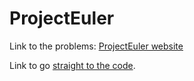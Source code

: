 ProjectEuler
============

Link to the problems: [ProjectEuler website](https://projecteuler.net/)

Link to go [straight to the code](https://github.com/Skepter/ProjectEuler/tree/master/ProjectEuler/src/io/github/Skepter).

